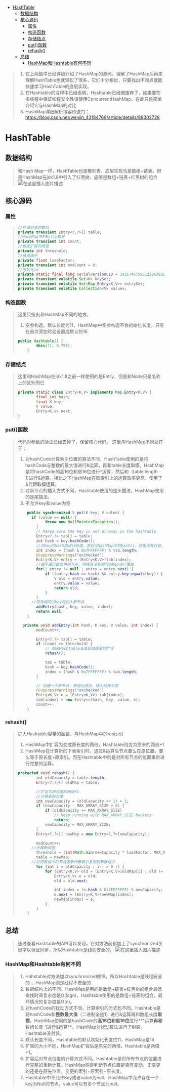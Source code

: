
* [HashTable](#hashtable)
  * [数据结构](#%E6%95%B0%E6%8D%AE%E7%BB%93%E6%9E%84)
  * [核心源码](#%E6%A0%B8%E5%BF%83%E6%BA%90%E7%A0%81)
    * [属性](#%E5%B1%9E%E6%80%A7)
    * [构造函数](#%E6%9E%84%E9%80%A0%E5%87%BD%E6%95%B0)
    * [存储结点](#%E5%AD%98%E5%82%A8%E7%BB%93%E7%82%B9)
    * [put()函数](#put%E5%87%BD%E6%95%B0)
    * [rehash()](#rehash)
  * [总结](#%E6%80%BB%E7%BB%93)
    * [HashMap和Hashtable有何不同](#hashmap%E5%92%8Chashtable%E6%9C%89%E4%BD%95%E4%B8%8D%E5%90%8C)

> 1. 在上两篇中已经详细介绍了HashMap的源码，理解了HashMap后再来理解HashTable也就轻松了很多，它们十分相似，只要找出不同点就能快速学习HashTable的底层实现。
> 2. 在Hashtable的注释中已经表明，Hashtable已经被废弃了，如果要在多线程中保证线程安全性请使用ConcurrentHashMap，在此只是简单介绍它与HashMap的对比
> 3. HashMap详细解析博客传送门：https://blog.csdn.net/weixin_43184769/article/details/89302728

# HashTable
## 数据结构
> 和Hash Map一样，HashTable也是散列表，底层实现也是数组+链表。但是HashMap在jdk1.8中引入了红黑树，底层是数组+链表+红黑树的组合
> ![在这里插入图片描述](https://github.com/Coder999z/Java-Notes/blob/master/img/1/2019041521102559.png)

## 核心源码

### 属性
> ```java
> //存储链表的数组
> private transient Entry<?,?>[] table;
> //HashMap中的Entry数量
> private transient int count;
> //触发扩容的阈值
> private int threshold;
> //填充因子
> private float loadFactor;
> private transient int modCount = 0;
> //序列化id
> private static final long serialVersionUID = 1421746759512286392L;
> private transient volatile Set<K> keySet;
> private transient volatile Set<Map.Entry<K,V>> entrySet;
> private transient volatile Collection<V> values;
> 
> ```

### 构造函数
> 这里只指出和HashMap不同的地方。
>
> 1. 空参构造。默认长度为11，HashMap中空参构造不会初始化长度，只有在首次添加时会设置成默认的16
>
> ```java
> public Hashtable() {
>         this(11, 0.75f);
>     }
> ```
### 存储结点
> 这里和HashMap在jdk1.8之前一样使用的是Entry，但是和Node只是名称上的区别而已
>
> ```java
> private static class Entry<K,V> implements Map.Entry<K,V> {
>         final int hash;
>         final K key;
>         V value;
>         Entry<K,V> next;
> }
> ```

### put()函数
> 代码对参数的验证已经去掉了，保留核心代码。
> 这里与HashMap不同处在于：
>
> 1. 对hashCode计算索引位置的算法不同，HashTable使用的是将hashCode与整数的最大值进行&运算，再和table长度取模。HashMap是将hashCode的高16位和低16位进行^运算，然后和（table.length - 1)进行&运算。相比之下HashMap在取索引上的运算效率更高，使用了&代替取模运算。
> 2. 对新节点的插入方式不同，Hashtable使用的是头插法，HashMap使用的是尾插法。
> 3. 不允许key和value为空
>
> ```java
>     public synchronized V put(K key, V value) {
>     	if (value == null) {
>             throw new NullPointerException();
>         }
>         // Makes sure the key is not already in the hashtable.
>         Entry<?,?> tab[] = table;
>         int hash = key.hashCode();
>         //对key的hash值进行处理，类似与HashMap中的hash()，这里没有封装，使用的是取模运算
>         int index = (hash & 0x7FFFFFFF) % tab.length;
>         @SuppressWarnings("unchecked")
>         Entry<K,V> entry = (Entry<K,V>)tab[index];
>         //循环遍历链表中的节点，寻找有没有相同的Key进行覆盖
>         for(; entry != null ; entry = entry.next) {
>             if ((entry.hash == hash) && entry.key.equals(key)) {
>                 V old = entry.value;
>                 entry.value = value;
>                 return old;
>             }
>         }
> 		//没有相同的key则加入新节点
>         addEntry(hash, key, value, index);
>         return null;
>     }
> 
> 	private void addEntry(int hash, K key, V value, int index) {
>         modCount++;
> 
>         Entry<?,?> tab[] = table;
>         if (count >= threshold) {
>             // 如果HashTable长度超过阈值则扩容
>             rehash();
> 
>             tab = table;
>             hash = key.hashCode();
>             index = (hash & 0x7FFFFFFF) % tab.length;
>         }
> 
>         // 创建一个新节点，使用头插法，插入链表头部
>         @SuppressWarnings("unchecked")
>         Entry<K,V> e = (Entry<K,V>) tab[index];
>         tab[index] = new Entry<>(hash, key, value, e);
>         count++;
>     }
> ```

### rehash()
>  扩大Hashtable容量的函数，与HashMap中的resize()
>
> 1. HashMap中扩容为变成原长度的两倍，Hashtable则变为原来的两倍+1
> 2. HashMap在计算新的下表索引时，通过&运算后节点要么在原位置，要么等于原长度+原索引。而在Hashtable中则是对所有节点的位置重新进行完整的运算。
>
> ```java
> protected void rehash() {
>         int oldCapacity = table.length;
>         Entry<?,?>[] oldMap = table;
> 
>         //扩容为原长度的两倍+1
>         //计算新的长度
>         int newCapacity = (oldCapacity << 1) + 1;
>         if (newCapacity - MAX_ARRAY_SIZE > 0) {
>             if (oldCapacity == MAX_ARRAY_SIZE)
>                 // Keep running with MAX_ARRAY_SIZE buckets
>                 return;
>             newCapacity = MAX_ARRAY_SIZE;
>         }
>         Entry<?,?>[] newMap = new Entry<?,?>[newCapacity];
> 
>         modCount++;
> 		//计算新阈值
>         threshold = (int)Math.min(newCapacity * loadFactor, MAX_ARRAY_SIZE + 1);
>         table = newMap;
> 		//将旧数组中的节点重新计算索引复制到新数组中
>         for (int i = oldCapacity ; i-- > 0 ;) {
>             for (Entry<K,V> old = (Entry<K,V>)oldMap[i] ; old != null ; ) {
>                 Entry<K,V> e = old;
>                 old = old.next;
> 
>                 int index = (e.hash & 0x7FFFFFFF) % newCapacity;
>                 e.next = (Entry<K,V>)newMap[index];
>                 newMap[index] = e;
>             }
>         }
>     }
> ```

## 总结
> 通过查看Hashtable的API可以发现，它对方法前都加上了synchronized关键字以保证同步，所以Hashtable是线程安全的。
> ![在这里插入图片描述](https://github.com/Coder999z/Java-Notes/blob/master/img/1/20190415221400970.png)

### HashMap和Hashtable有何不同

> 1. Hahstable对方法加以synchronized修饰，所以Hashtable是线程安全的 ，HashMap则是线程不安全的
> 2. 数据结构上的不同。HashMap是用的是数组+链表+红黑树的组合最低查找时间复杂度是O(logn)，Hashtable使用的是数组+链表的组合，最坏情况的复杂度是O(n)。
> 3. 对hashCode的扰动方式不同，计算索引的方式也不同。Hashtable是将hashCode和**整数最大值**（二进制全是1）进行&运算再和数组长度**取模**。HashMap使用的是hashCode的**高16位和低16位**进行**^运算**再和**数组长度-1进行&运算**。HashMap对扰动算法进行了封装，Hashtable没封装。
> 4. 默认长度不同，Hashtable的默认初始化长度位11，HashMap是16
> 5. 扩容的大小不同，HashMap扩容后是原先的两倍，Hashtable是两倍+1。
> 6. 扩容后对节点位置的计算方式不同。Hashtable是将所有节点的位置进行完整的重新计算。HashMap则是判断节点位置是否有变动，无变更的还是在原先位置，变更的索引=原索引+原长度。
> 7. Hashtable中不允许Key或者value为null，HashMap中允许存在一个key为Null的节点，value可以有多个节点为null。